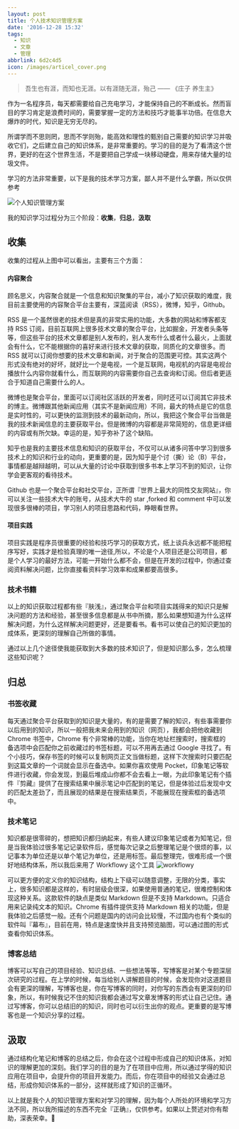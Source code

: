 ```yaml
---
layout: post
title: 个人技术知识管理方案
date: '2016-12-28 15:32'
tags:
  - 知识
  - 文章
  - 管理
abbrlink: 6d2c4d5
icon: /images/articel_cover.png
---
```

> 吾生也有涯，而知也无涯。以有涯随无涯，殆己 —— 《庄子 养生主》

作为一名程序员，每天都需要给自己充电学习，才能保持自己的不断成长。然而盲目的学习肯定是浪费时间的，需要掌握一定的方法和技巧才能事半功倍。在信息大爆炸的时代，知识是无穷无尽的。

所谓学而不思则罔，思而不学则殆，能高效和理性的甄别自己需要的知识学习并吸收它们，之后建立自己的知识体系，是非常重要的。学习的目的是为了看清这个世界，更好的在这个世界生活，不是要把自己学成一块移动硬盘，用来存储大量的垃圾文件。

学习的方法非常重要，以下是我的技术学习方案，鄙人并不是什么学霸，所以仅供参考

![个人知识管理方案](/blog/images/2016/12/知识管理.png)

我的知识学习过程分为三个阶段：**收集**，**归总**，**汲取**

## 收集

收集的过程从上图中可以看出，主要有三个方面：

#### 内容聚合

顾名思义，内容聚合就是一个信息和知识聚集的平台，减小了知识获取的难度，我目前主要使用的内容聚合平台主要有，深蓝阅读（RSS），微博，知乎，Github。

RSS 是一个虽然很老的技术但是真的非常实用的功能，大多数的网站和博客都支持 RSS 订阅，目前互联网上很多技术文章的聚合平台，比如掘金，开发者头条等等，但这些平台的技术文章都是别人发布的，别人发布什么或者什么最火，上面就会有什么，它不能根据你的喜好来进行技术文章的获取，同质化的文章很多。而 RSS 就可以订阅你想要的技术文章和新闻，对于聚合的范围更可控。其实这两个形式没有绝对的好坏，就好比一个是电视，一个是互联网，电视机的内容是电视台播放什么内容你就看什么，而互联网的内容需要你自己去查询和订阅。但后者更适合于知道自己需要什么的人。

微博也是聚合平台，里面可以订阅社区活跃的开发者，同时还可以订阅其它非技术的博主。微博跟其他新闻应用（其实不是新闻应用）不同，最大的特点是它的信息是实时性的，可以更快的监测到技术的最新动向，所以，我把这个聚合平台当做是我的技术新闻信息的主要获取平台。但是微博的内容都是非常简短的，信息更详细的内容或有所欠缺。幸运的是，知乎弥补了这个缺陷。

知乎也是我的主要技术信息和知识的获取平台，不仅可以从诸多问答中学习到很多技术上的知识和行业的动向，更重要的是，因为知乎是个讨（撕）论（B）平台，事情都是越辩越明，可以从大量的讨论中获取到很多书本上学习不到的知识，让你学会更客观的看待技术。

Github 也是一个聚合平台和社交平台，正所谓『世界上最大的同性交友网站』，你可以关注一些技术大牛的账号，从技术大牛的 star ,forked 和 comment 中可以发现很多很棒的项目，学习别人的项目思路和代码，睁眼看世界。


#### 项目实践

项目实践是程序员很重要的经验和技巧学习的获取方式，纸上谈兵永远都不能把程序写好，实践才是检验真理的唯一途径,所以，不论是个人项目还是公司项目，都是个人学习的最好方法，可能一开始什么都不会，但是在开发的过程中，你通过查阅资料解决问题，比你直接看资料学习效率和成果都要高很多。

### 技术书籍

以上的知识获取过程都有些『肤浅』，通过聚合平台和项目实践得来的知识只是解决问题的方法和经验，甚至很多信息都是从书中所摘，那么如果想知道为什么这样解决问题，为什么这样解决问题更好，还是要看书。看书可以使自己的知识更加的成体系，更深刻的理解自己所做的事情。


通过以上几个途径使我能获取到大多数的技术知识了，但是知识那么多，怎么梳理这些知识呢？

## 归总

### 书签收藏

每天通过聚合平台获取到的知识是大量的，有的是需要了解的知识，有些事需要你以后用到的知识，所以一般把我未来会用到的知识（网页），我都会把他收藏到 Chrome 书签中，Chrome 有个非常棒的功能，当你在地址栏搜索时，搜索框的备选项中会匹配你之前收藏过的书签标题，可以不用再去通过 Google 寻找了。有个小技巧，保存书签的时候可以复制网页正文当做标题，这样下次搜索时只要匹配到这篇文章的一个词就会显示在备选中。如果你喜欢使用 Pocket，印象笔记等软件进行收藏，你会发现，到最后堆成山你都不会去看上一眼，为此印象笔记有个插件『剪藏』提供了在搜索结果中展示笔记中匹配到的笔记，但是体验过后发现中文的匹配太差劲了，而且展现的结果是在搜索结果页，不能展现在搜索框的备选项中。

### 技术笔记

知识都是很零碎的，想把知识都归纳起来，有些人建议印象笔记或者为知笔记，但是当我体验过很多笔记记录软件后，感觉每次记录之后整理笔记是个很烦的事，以记事本为单位还是以单个笔记为单位，还是用标签。最后整理完，很难形成一个很好地结构体系，所以我后来用了 Workflowy 这个工具
![workflowy](/blog/images/2016/12/workflowy.png)

可以更方便的定义你的知识结构，结构上下级可以随意调整，无限的分类，事实上，很多知识都是这样的，有时层级会很深，如果使用普通的笔记，很难控制和体现这种关系。这款软件的缺点是类似 Markdown 但是不支持 Markdown。只适合用来记录纯文本的知识。Chrome 有插件提供支持 Markdown 相关的功能，但是我体验之后感觉一般。还有个问题是国内的访问会比较慢，不过国内也有个类似的软件叫『幕布』，目前在用，特点是速度快并且支持预览脑图，可以通过图的形式查看你知识体系。

### 博客总结

博客可以写自己的项目经验、知识总结、一些想法等等，写博客是对某个专题深层次研究的过程。在上学的时候，每当给别人讲解题目的时候，会发现你对这道题目会有更深的理解，写博客也是，你在写博客的同时，对你写的东西会有更深刻的印象，所以，有时候我记不住的知识我都会通过写文章发博客的形式让自己记住。通过写博客，你可以总结旧的的知识，同时也可以衍生出你的观点。更重要的是写博客也是一个知识分享的过程。


## 汲取

通过结构化笔记和博客的总结之后，你会在这个过程中形成自己的知识体系，对知识的理解更加的深刻。我们学习的目的是为了在项目中应用，所以通过学得的知识应用在项目中，会提升你的项目开发能力。而后，你在项目中的经验又会通过总结，形成你知识体系的一部分，这样就形成了知识的正循环。


以上就是我个人的知识管理方案和对学习的理解，因为每个人所处的环境和学习方法不同，所以我所描述的东西不完全『正确』，仅供参考。如果以上赘述对你有帮助，深表荣幸。🐶
